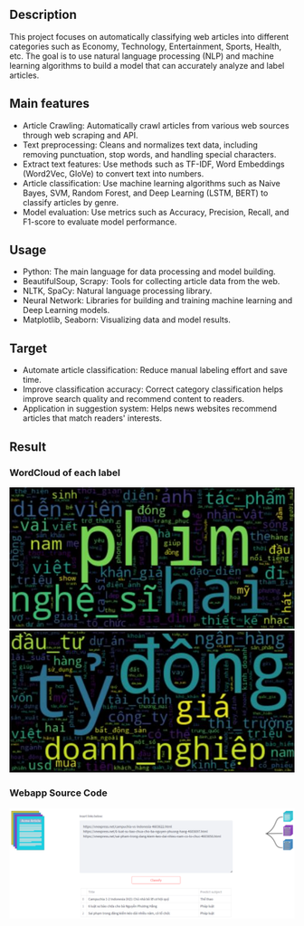## Description
This project focuses on automatically classifying web articles into different categories such as Economy, Technology, Entertainment, Sports, Health, etc. The goal is to use natural language processing (NLP) and machine learning algorithms to build a model that can accurately analyze and label articles.

## Main features
* Article Crawling: Automatically crawl articles from various web sources through web scraping and API.
* Text preprocessing: Cleans and normalizes text data, including removing punctuation, stop words, and handling special characters.
* Extract text features: Use methods such as TF-IDF, Word Embeddings (Word2Vec, GloVe) to convert text into numbers.
* Article classification: Use machine learning algorithms such as Naive Bayes, SVM, Random Forest, and Deep Learning (LSTM, BERT) to classify articles by genre.
* Model evaluation: Use metrics such as Accuracy, Precision, Recall, and F1-score to evaluate model performance.
## Usage
* Python: The main language for data processing and model building.
* BeautifulSoup, Scrapy: Tools for collecting article data from the web.
* NLTK, SpaCy: Natural language processing library.
* Neural Network: Libraries for building and training machine learning and Deep Learning models.
* Matplotlib, Seaborn: Visualizing data and model results.
## Target
* Automate article classification: Reduce manual labeling effort and save time.
* Improve classification accuracy: Correct category classification helps improve search quality and recommend content to readers.
* Application in suggestion system: Helps news websites recommend articles that match readers' interests.

## Result
### WordCloud of each label
![img](img1.png)
![img](img2.png)
### Webapp Source Code
![img](img3.png)
